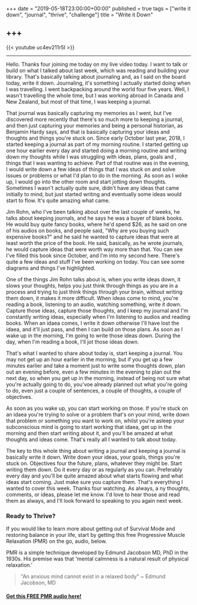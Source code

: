 +++
date = "2019-05-18T23:00:00+00:00"
published = true
tags = ["write it down", "journal", "thrive", "challenge"]
title = "Write it Down"

+++
---

{{< youtube uc4ev211r5I >}}  

--- 

Hello. Thanks four joining me today on my live video today. I want to talk or build on what I talked about last week, which was reading and building your library. That's basically talking about journaling and, as I said on the board today, write it down. Journaling, it's something I actually started doing when I was travelling. I went backpacking around the world four five years. Well, I wasn't travelling the whole time, but I was working abroad in Canada and New Zealand, but most of that time, I was keeping a journal.


That journal was basically capturing my memories as I went, but I've discovered more recently that there's so much more to keeping a journal, and then just capturing your memories and being a personal historian, as Benjamin Hardy says, and that is basically capturing your ideas and thoughts and things you're stuck on. Since early October last year, 2018, I started keeping a journal as part of my morning routine. I started getting up one hour earlier every day and started doing a morning routine and writing down my thoughts while I was struggling with ideas, plans, goals and , things that I was wanting to achieve.
Part of that routine was in the evening, I would write down a few ideas of things that I was stuck on and solve issues or problems or what I'd plan to do in the morning. As soon as I woke up, I would go into the other room and start jotting down thoughts. Sometimes I wasn't actually quite sure, didn't have any ideas that came initially to mind, but just started writing and eventually some ideas would start to flow. It's quite amazing what came.


Jim Rohn, who I've been talking about over the last couple of weeks, he talks about keeping journals, and he says he was a buyer of blank books. He would buy quite fancy books, where he'd spend $26, as he said on one of his audios on books, and people said, "Why are you buying such expensive books?" and he said he wanted to capture ideas that were at least worth the price of the book. He said, basically, as he wrote journals, he would capture ideas that were worth way more than that. You can see I've filled this book since October, and I'm into my second here. There's quite a few ideas and stuff I've been working on today. You can see some diagrams and things I've highlighted.


One of the things Jim Rohn talks about is, when you write ideas down, it slows your thoughts, helps you just think through things as you are in a process and trying to just think things through your brain, without writing them down, it makes it more difficult. When ideas come to mind, you're reading a book, listening to an audio, watching something, write it down. Capture those ideas, capture those thoughts, and I keep my journal and I'm constantly writing ideas, especially when I'm listening to audios and reading books. When an idaea comes, I write it down otherwise I'll have lost the idaea, and it'll just pass, and then I can build on those plans. As soon as I wake up in the morning, I'm going to write those ideas down. During the day, when I'm reading a book, I'll jot those ideas down.


That's what I wanted to share about today is, start keeping a journal. You may not get up an hour earlier in the morning, but if you get up a few minutes earlier and take a moment just to write some thoughts down, plan out an evening before, even a few minutes in the evening to plan out the next day, so when you get up in the morning, instead of being not sure what you're actually going to do, you'voe already planned out what you're going to do, even just a couple of sentences, a couple of thoughts, a couple of objectives.


As soon as you wake up, you can start working on those. If you're stuck on an idaea you're trying to solve or a problem that's on your mind, write down that problem or something you want to work on, whilst you're asleep your subconscious mind is going to start working that idaea, get up in the morning and then start writing about it, and you'll be amazed at what thoughts and ideas come. That's really all I wanted to talk about today.


The key to this whole thing about writing a journal and keeping a journal is basically write it down. Write down your ideas, your goals, things you're stuck on. Objectives four the future, plans, whatever they might be. Start writing them down. Do it every day or as regularly as you can. Preferably every day and you'll be quite amazed about what starts flowing and what ideas start coming. Just make sure you capture them.
That's everything I wanted to cover this week. Thanks four watching. As always, a ny thoughts, comments, or ideas, please let me know. I'd love to hear those and read them as always, and I'll look forward to speaking to you again next week.


### Ready to Thrive?

If you would like to learn more about getting out of Survival Mode and restoring balance in your life, start by getting this free Progressive Muscle Relaxation (PMR) on the go, audio, below. 



PMR is a simple technique developed by Edmund Jacobson MD, PhD in the 1930s. His premise was that 'mental calmness is a natural result of physical relaxation.' 


> "An anxious mind cannot exist in a relaxed body" ~ Edmund Jacobson, MD


#### [Get this FREE PMR audio here!](https://fearextinguishers.com/)